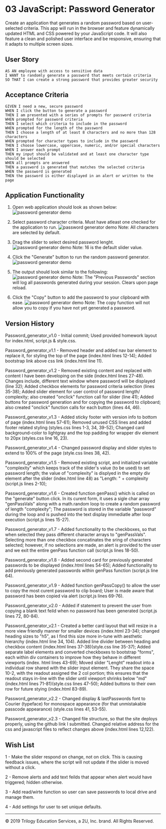 # 03 JavaScript: Password Generator

Create an application that generates a random password based on user-selected criteria. This app will run in the browser and feature dynamically updated HTML and CSS powered by your JavaScript code. It will also feature a clean and polished user interface and be responsive, ensuring that it adapts to multiple screen sizes.

## User Story

```
AS AN employee with access to sensitive data
I WANT to randomly generate a password that meets certain criteria
SO THAT I can create a strong password that provides greater security
```

## Acceptance Criteria

```
GIVEN I need a new, secure password
WHEN I click the button to generate a password
THEN I am presented with a series of prompts for password criteria
WHEN prompted for password criteria
THEN I select which criteria to include in the password
WHEN prompted for the length of the password
THEN I choose a length of at least 8 characters and no more than 128 characters
WHEN prompted for character types to include in the password
THEN I choose lowercase, uppercase, numeric, and/or special characters
WHEN I answer each prompt
THEN my input should be validated and at least one character type should be selected
WHEN all prompts are answered
THEN a password is generated that matches the selected criteria
WHEN the password is generated
THEN the password is either displayed in an alert or written to the page
```

## Application Functionality

1) Open web application should look as shown below:
![password generator demo](Assets/application-functionality-01.PNG)

2) Select password character criteria. Must have atleast one checked for the application to run.
![password generator demo](Assets/application-functionality-02.png)
Note: All characters are selected by default. 

3) Drag the slider to select desired password lenght.
![password generator demo](Assets/application-functionality-03.png)
Note: 16 is the default slider value. 

4) Click the "Generate" button to run the random password generator.
![password generator demo](Assets/application-functionality-04.png)

5) The output should look similar to the following: 
![password generator demo](Assets/application-functionality-05.PNG)
Note: The "Previous Passwords" section will log all passwords generated during your session. Clears upon page reload. 

6) Click the "Copy" button to add the password to your clipboard with ease.
![password generator demo](Assets/application-functionality-06.png)
Note: The copy function will not allow you to copy if you have not yet generated a password.

## Version History

Password_generator_v1.0 - Initial commit; Used provided homework layout for index.html, script.js & style.css.

Password_generator_v1.1 - Removed header and added nav bar element to replace it, for styling the top of the page (index.html lines 12-14); Added bootstrap link above css link (index.html line 11).

Password_generator_v1.2 - Removed existing content and replaced with content I have been developing on the side (index.html lines 27-48). Changes include, different text window where password will be displayed (line 32); Added checkbox elements for password criteria selection (lines 35-38); Added slider element for user control of password length/ complexity; also created "onclick" function call for slider (line 41); Added buttons for password generation and for copying the password to clipboard; also created "onclick" function calls for each button (lines 44, 46).

Password_generator_v1.3 - Added sticky footer with version info to bottom of page (index.html lines 57-61); Removed unused CSS lines and added footer related styling (styles.css lines 1-3, 34, 39-52); Changed card background-color to lightgray and the top padding for wrapper div element to 20px (styles.css line 16, 23).

Password_generator_v1.4 - Changed password display and slider styles to extend to 100% of the page (style.css lines 38, 42).  

Password_generator_v1.5 - Removed existing script, and initialized variable "complexity" which keeps track of the slider's value (to be used) to set password length; the value of "complexity" is displyed in the empty div element after the slider (index.html line 48) as "Length: " + complexity (script.js lines 2-10); 

Password_generator_v1.6 - Created function genPass() which is called on the "generate" button click. In its curent form, it uses a sigle char array "genPassVals" along with a math.random loop to create a random password of length "complexity"; The password is stored in the variable "password" during the loop and is pushed into the text display immediatle after loop execution (script.js lines 15-27). 

Password_generator_v1.7 - Added functionality to the checkboxes, so that when selected they pass different character arrays to "genPassVals". Selecting more than one checkbox concatinates the sring of characters selected; however, if no selections are made, an alert is provided to the user and we exit the entire genPass function call (script.js lines 18-50).

Password_generator_v1.8 - Added second card for previously generated passwords to be displayed (index.html lines 54-65); Added functionality to add previously generated passwords within genPass function (script.js line 64).

Password_generator_v1.9 - Added function genPassCopy() to allow the user to copy the most curent password to clip board; User is made aware that password has been copied via alert (script.js lines 69-76). 

Password_generator_v2.0 - Added if statement to prevent the user from copying a blank text feild when no password has been generated (script.js lines 72, 80-84).

Password_generator_v2.1 - Created a better card layout that will resize in a more view friendly manner for smaller devices (index.html 23-34); changed heading sizes to "h5", as I find this size more in-tune with aesthetic hierarchy (index.html line 34, 104). Added line divider between heading and checkbox content (index.html lines 37-38)(style.css line 35-37); Added separate label elements and converted checkboxes to bootstrap "forms", each within div containers to improve how they behave in different viewports (index. html lines 43-69); Moved slider "Lenght" readout into a individual row shared with the slider input element. They share the space 10-2, with the readout assigned the 2 col portion; this ensures that the readout stays in-line with the slider until viewport shrinks below "md" (index.html lines 71-81)(style.css lines 47-50); Added buttons to their own row for future stying (index.html 83-89).

Password_generator_v2.2 - Changed display & lastPasswords font to Courier (typeface) for monospace appearance (for that unmistakable passcode appearance) (style.css lines 41, 53-55).  

Password_generator_v2.3 - Changed file structure, so that the site deploys properly, using the github link I submitted. Changed relative address for the css and javascript files to reflect changes above (index.html lines 12,122).   

## Wish List

1 - Make the slider respond on change, not on click. This is causing feedback issues, where the script will not update if the slider is moved without a click.

2 - Remove alerts and add text feilds that appear when alert would have triggered; hidden otherwise.

3 - Add read/wirte function so user can save passwords to local drive and manage them.

4 - Add settings for user to set unique defaults.

- - -
© 2019 Trilogy Education Services, a 2U, Inc. brand. All Rights Reserved.